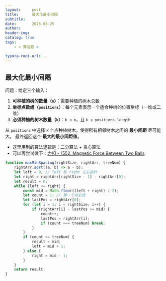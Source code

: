 ```yaml
---
layout:     post
title:      最大化最小间隔
subtitle:  
date:       2025-03-25
author:     
header-img: 
catalog: true
tags:
    - < 算法题 >

typora-root-url: ..
---
```




## 最大化最小间隔

问题：给定三个输入：

1. **可种植的树的数量（`n`）**：需要种植的树木总数
2. **坐标点数组（`positions`）**：每个元素表示一个适合种树的位置坐标（一维或二维）
3. **必须种植的树木数量（`k`）**：`k ≤ n`，且 `k ≤ positions.length`

从 `positions` 中选择 `k` 个点种植树木，使得所有相邻树木之间的 **最小间距** 尽可能大。
最终返回这个 **最大的最小间距值**。

- 这里用到的算法逻辑是：二分算法 + 贪心算法
- 可以再尝试做下：[力扣 - 1552. Magnetic Force Between Two Balls ](https://leetcode.com/problems/magnetic-force-between-two-balls/description/)

```js
function maxMinSpacing(rightSize, rightArr, treeNum) {
    rightArr.sort((a, b) => a - b);
    let left = 0; // left 和 right 左右指针
    let right = rightArr[rightSize - 1] - rightArr[0];
    let result = 0;
    while (left <= right) {
        const mid = Math.floor((left + right) / 2);
        let count = 1; // 第一个点必选
        let lastPos = rightArr[0];
        for (let i = 1; i < rightSize; i++) {
            if (rightArr[i] - lastPos >= mid) {
                count++;
                lastPos = rightArr[i];
                if (count === treeNum) break;
            }
        }
        if (count >= treeNum) {
            result = mid;
            left = mid + 1;
        } else {
            right = mid - 1;
        }
    }
    return result;
}
```







